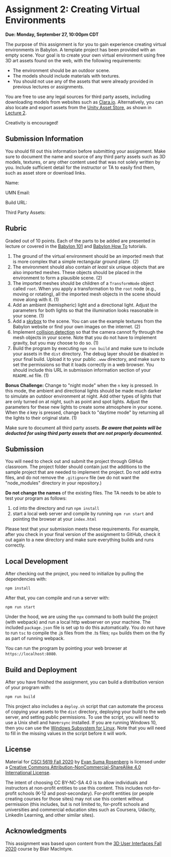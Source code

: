 # Assignment 2: Creating Virtual Environments

**Due: Monday, September 27, 10:00pm CDT**

The purpose of this assignment is for you to gain experience creating virtual environments in Babylon.  A template project has been provided with an empty scene.  Your goal is to create your own virtual environment using free 3D art assets found on the web, with the following requirements:

- The environment should be an outdoor scene.
- The models should include materials with textures.
- You should not use any of the assets that were already provided in previous lectures or assignments.

You are free to use any legal sources for third party assets, including downloading models from websites such as [Clara.io](https://clara.io/).  Alternatively, you can also locate and export assets from the [Unity Asset Store](https://assetstore.unity.com/), as shown in [Lecture 2](https://github.com/CSCI-5619-Fall-2020/Lecture-2).

Creativity is encouraged!

## Submission Information

You should fill out this information before submitting your assignment.  Make sure to document the name and source of any third party assets such as 3D models, textures, or any other content used that was not solely written by you.  Include sufficient detail for the instructor or TA to easily find them, such as asset store or download links.

Name: 

UMN Email:

Build URL:

Third Party Assets:

## Rubric

Graded out of 10 points.  Each of the parts to be added are presented in lecture or covered in the [Babylon 101](https://doc.babylonjs.com/babylon101/) and [Babylon How To](https://doc.babylonjs.com/how_to/) tutorials.

1. The ground of the virtual environment should be an imported mesh that is more complex that a simple rectangular ground plane. (2)
2. The environment should also contain *at least* six unique objects that are also imported meshes.  These objects should be placed in the environment to form a plausible scene.  (2)
3. The imported meshes should be children of a `TransformNode` object called `root`.  When you apply a transformation to the `root` node (e.g., moving or rotating), all the imported mesh objects in the scene should move along with it.  (1)
4. Add an ambient (hemispheric) light and a directional light.  Adjust the parameters for both lights so that the illumination looks reasonable in your scene.  (1)
5. Add a [skybox](https://doc.babylonjs.com/how_to/skybox) to the scene.  You can use the example textures from the Babylon website or find your own images on the internet.  (2)
6. Implement [collision detection](https://doc.babylonjs.com/babylon101/cameras,_mesh_collisions_and_gravity) so that the camera cannot fly through the mesh objects in your scene.  Note that you do not have to implement gravity, but you may choose to do so.  (1)
7. Build the program by executing `npm run build` and make sure to include your assets in the `dist` directory.  The debug layer should be disabled in your final build.  Upload it to your public `.www` directory, and make sure to set the permissions so that it loads correctly in a web browser.  You should include this URL in submission information section of your `README.md` file. (1)

**Bonus Challenge:**  Change to "night mode" when the `n` key is pressed.  In this mode, the ambient and directional lights should be made much darker to simulate an outdoor environment at night.  Add other types of lights that are only turned on at night, such as point and spot lights.  Adjust the parameters for these new lights to create some atmosphere in your scene.  When the `d` key is pressed, change back to "daytime mode" by returning all the lights to their original state. (1)

Make sure to document all third party assets. ***Be aware that points will be deducted for using third party assets that are not properly documented.***

## Submission

You will need to check out and submit the project through GitHub classroom.  The project folder should contain just the additions to the sample project that are needed to implement the project.  Do not add extra files, and do not remove the `.gitignore` file (we do not want the "node_modules" directory in your repository.)

**Do not change the names** of the existing files.  The TA needs to be able to test your program as follows:

1. cd into the directory and run ```npm install```
2. start a local web server and compile by running ```npm run start``` and pointing the browser at your ```index.html```

Please test that your submission meets these requirements.  For example, after you check in your final version of the assignment to GitHub, check it out again to a new directory and make sure everything builds and runs correctly.

## Local Development 

After checking out the project, you need to initialize by pulling the dependencies with:

```
npm install
```

After that, you can compile and run a server with:

```
npm run start
```

Under the hood, we are using the `npx` command to both build the project (with webpack) and run a local http webserver on your machine.  The included ```package.json``` file is set up to do this automatically.  You do not have to run ```tsc``` to compile the .js files from the .ts files;  ```npx``` builds them on the fly as part of running webpack.

You can run the program by pointing your web browser at ```https://localhost:8080```.

## Build and Deployment

After you have finished the assignment, you can build a distribution version of your program with:

```
npm run build
```

This project also includes a `deploy.sh` script that can automate the process of copying your assets to the `dist` directory, deploying your build to the web server, and setting public permissions.  To use the script, you will need to use a Unix shell and have`rsync` installed.  If you are running Windows 10, then you can use the [Windows Subsystem for Linux](https://docs.microsoft.com/en-us/windows/wsl/install-win10).  Note that you will need to fill in the missing values in the script before it will work.

## License

Material for [CSCI 5619 Fall 2020](https://canvas.umn.edu/courses/194179) by [Evan Suma Rosenberg](https://illusioneering.umn.edu/) is licensed under a [Creative Commons Attribution-NonCommercial-ShareAlike 4.0 International License](http://creativecommons.org/licenses/by-nc-sa/4.0/).

The intent of choosing CC BY-NC-SA 4.0 is to allow individuals and instructors at non-profit entities to use this content.  This includes not-for-profit schools (K-12 and post-secondary). For-profit entities (or people creating courses for those sites) may not use this content without permission (this includes, but is not limited to, for-profit schools and universities and commercial education sites such as Coursera, Udacity, LinkedIn Learning, and other similar sites).   

## Acknowledgments

This assignment was based upon content from the [3D User Interfaces Fall 2020](https://github.blairmacintyre.me/3dui-class-f20) course by Blair MacIntyre.
